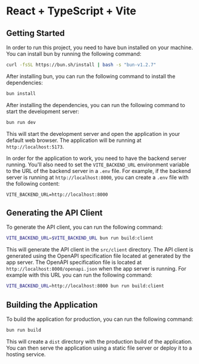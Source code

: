 # React + TypeScript + Vite

## Getting Started

In order to run this project, you need to have bun installed on your machine. You can install bun by running the following command:

```bash
curl -fsSL https://bun.sh/install | bash -s "bun-v1.2.7"
```
After installing bun, you can run the following command to install the dependencies:

```bash
bun install
```
After installing the dependencies, you can run the following command to start the development server:

```bash
bun run dev
```
This will start the development server and open the application in your default web browser. The application will be running at `http://localhost:5173`.

In order for the application to work, you need to have the backend server running. You'll also need to set the `VITE_BACKEND_URL` environment variable to the URL of the backend server in a `.env` file. For example, if the backend server is running at `http://localhost:8000`, you can create a `.env` file with the following content:

```env
VITE_BACKEND_URL=http://localhost:8000
```


## Generating the API Client
To generate the API client, you can run the following command:

```bash
VITE_BACKEND_URL=$VITE_BACKEND_URL bun run build:client
```
This will generate the API client in the `src/client` directory. The API client is generated using the OpenAPI specification file located at generated by the app server. The OpenAPI specification file is located at `http://localhost:8000/openapi.json` when the app server is running. For example with this URL you can run the following command:

```bash
VITE_BACKEND_URL=http://localhost:8000 bun run build:client
```

## Building the Application
To build the application for production, you can run the following command:

```bash
bun run build
```
This will create a `dist` directory with the production build of the application. You can then serve the application using a static file server or deploy it to a hosting service.

